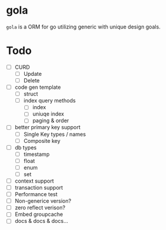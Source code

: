 # gola

`gola` is a ORM for go utilizing generic with unique design goals.

# Todo

* [ ] CURD
  * [ ] Update
  * [ ] Delete
* [ ] code gen template
  * [ ] struct
  * [ ] index query methods
    * [ ] index
    * [ ] uniuqe index
    * [ ] paging & order
* [ ] better primary key support
  * [ ] Single Key types / names
  * [ ] Composite key
* [ ] db types
  * [ ] timestamp
  * [ ] float
  * [ ] enum
  * [ ] set
* [ ] context support
* [ ] transaction support
* [ ] Performance test
* [ ] Non-generice version?
* [ ] zero reflect verison?
* [ ] Embed groupcache
* [ ] docs & docs & docs...
